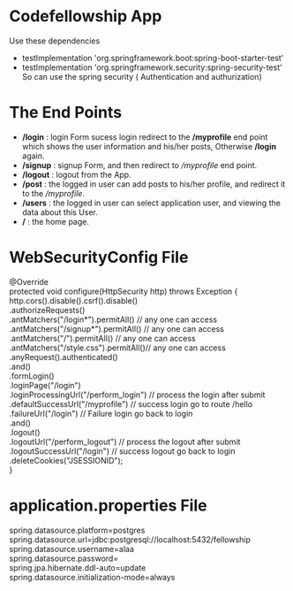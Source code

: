 # Codefellowship App  
Use these dependencies    
* testImplementation 'org.springframework.boot:spring-boot-starter-test'  
* testImplementation 'org.springframework.security:spring-security-test'  
So can use the spring security ( Authentication and authurization)  
  
# The End Points  
* **/login** : login Form sucess login redirect to the **/myprofile** end point which shows the user information and his/her posts, Otherwise **/login** again.   
* **/signup** : signup Form, and then redirect to */myprofile* end point.  
* **/logout** : logout from the App.  
* **/post** : the logged in user can add posts to his/her profile, and redirect it to the */myprofile*.
* **/users** : the logged in user can select application user, and viewing the data about this User.  
* **/** : the home page.  

# WebSecurityConfig File  
 @Override  
    protected void configure(HttpSecurity http) throws Exception {  
        http.cors().disable().csrf().disable()  
                .authorizeRequests()  
                .antMatchers("/login*").permitAll() // any one can access  
                .antMatchers("/signup*").permitAll() // any one can access  
                .antMatchers("/").permitAll() // any one can access  
                .antMatchers("/style.css").permitAll()// any one can access  
                .anyRequest().authenticated()  
                .and()  
                .formLogin()  
                .loginPage("/login")  
                .loginProcessingUrl("/perform_login") // process the login after submit  
                .defaultSuccessUrl("/myprofile") // success login go to route /hello  
                .failureUrl("/login") // Failure login go back to login  
                .and()  
                .logout()  
                .logoutUrl("/perform_logout") //  process the logout after submit  
                .logoutSuccessUrl("/login") // success logout go back to login  
                .deleteCookies("JSESSIONID");  
    }  
# application.properties File
spring.datasource.platform=postgres  
spring.datasource.url=jdbc:postgresql://localhost:5432/fellowship  
spring.datasource.username=alaa  
spring.datasource.password=  
spring.jpa.hibernate.ddl-auto=update  
spring.datasource.initialization-mode=always  


